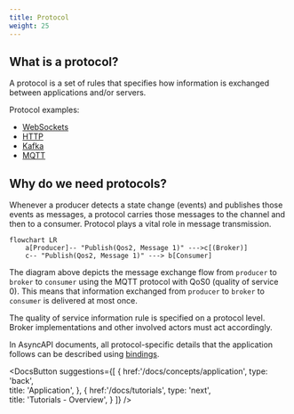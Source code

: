 ```yaml
---
title: Protocol
weight: 25
---
```



## What is a protocol?
A protocol is a set of rules that specifies how information is exchanged between applications and/or servers.

Protocol examples:
* [WebSockets](https://developer.mozilla.org/en-US/docs/Web/API/WebSocket)
* [HTTP](https://developer.mozilla.org/en-US/docs/Web/HTTP)
* [Kafka](https://kafka.apache.org/)
* [MQTT](https://mqtt.org/)

## Why do we need protocols?
Whenever a producer detects a state change (events) and publishes those events as messages, a protocol carries those messages to the channel and then to a consumer. Protocol plays a vital role in message transmission.

```mermaid
flowchart LR
    a[Producer]-- "Publish(Qos2, Message 1)" --->c[(Broker)]
    c-- "Publish(Qos2, Message 1)" ---> b[Consumer]
```

The diagram above depicts the message exchange flow from `producer` to `broker` to `consumer` using the MQTT protocol with QoS0 (quality of service 0). This means that information exchanged from `producer` to `broker` to `consumer` is delivered at most once.

The quality of service information rule is specified on a protocol level. Broker implementations and other involved actors must act accordingly.

In AsyncAPI documents, all protocol-specific details that the application follows can be described using [bindings](/docs/reference/specification/v2.5.0#definitionsBindings).

<DocsButton
 suggestions={[
    {
      href:'/docs/concepts/application',
      type: 'back',  
      title: 'Application',
   },
   {
      href:'/docs/tutorials',
      type: 'next',  
      title: 'Tutorials - Overview',
   }
 ]}
/>